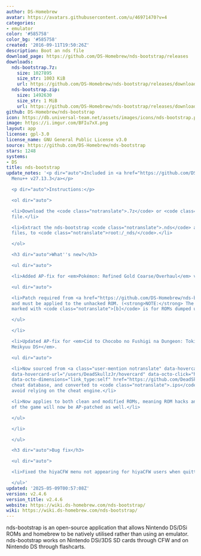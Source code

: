 ```yaml
---
author: DS-Homebrew
avatar: https://avatars.githubusercontent.com/u/46971470?v=4
categories:
- emulator
color: '#585758'
color_bg: '#585758'
created: '2016-09-11T19:50:26Z'
description: Boot an nds file
download_page: https://github.com/DS-Homebrew/nds-bootstrap/releases
downloads:
  nds-bootstrap.7z:
    size: 1027895
    size_str: 1003 KiB
    url: https://github.com/DS-Homebrew/nds-bootstrap/releases/download/v2.4.6/nds-bootstrap.7z
  nds-bootstrap.zip:
    size: 1492630
    size_str: 1 MiB
    url: https://github.com/DS-Homebrew/nds-bootstrap/releases/download/v2.4.6/nds-bootstrap.zip
github: DS-Homebrew/nds-bootstrap
icon: https://db.universal-team.net/assets/images/icons/nds-bootstrap.png
image: https://i.imgur.com/BFIu7xX.png
layout: app
license: gpl-3.0
license_name: GNU General Public License v3.0
source: https://github.com/DS-Homebrew/nds-bootstrap
stars: 1248
systems:
- DS
title: nds-bootstrap
update_notes: '<p dir="auto">Included in <a href="https://github.com/DS-Homebrew/TWiLightMenu/releases/tag/v27.13.3"><strong>TW</strong>i<strong>L</strong>ight
  Menu++ v27.13.3</a></p>

  <p dir="auto">Instructions:</p>

  <ol dir="auto">

  <li>Download the <code class="notranslate">.7z</code> or <code class="notranslate">.zip</code>
  file.</li>

  <li>Extract the nds-bootstrap <code class="notranslate">.nds</code> and <code class="notranslate">.ver</code>
  files, to <code class="notranslate">root:/_nds/</code>.</li>

  </ol>

  <h3 dir="auto">What''s new?</h3>

  <ul dir="auto">

  <li>Added AP-fix for <em>Pokémon: Refined Gold Coarse/Overhaul</em> v4.1.2.

  <ul dir="auto">

  <li>Patch required from <a href="https://github.com/DS-Homebrew/nds-bootstrap-extras">nds-bootstrap-extras</a>,
  and must be applied to the unhacked ROM. (<strong>NOTE:</strong> The patch file
  marked with <code class="notranslate">[b]</code> is for ROMs dumped using old tools.)</li>

  </ul>

  </li>

  <li>Updated AP-fix for <em>Cid to Chocobo no Fushigi na Dungeon: Toki Wasure no
  Meikyuu DS+</em>.

  <ul dir="auto">

  <li>Now sourced from <a class="user-mention notranslate" data-hovercard-type="user"
  data-hovercard-url="/users/DeadSkullzJr/hovercard" data-octo-click="hovercard-link-click"
  data-octo-dimensions="link_type:self" href="https://github.com/DeadSkullzJr">@DeadSkullzJr</a>''s
  cheat database, and converted to <code class="notranslate">.ips</code> format to
  avoid relying on the cheat engine.</li>

  <li>Now applies to both clean and modified ROMs, meaning ROM hacks and translations
  of the game will now be AP-patched as well.</li>

  </ul>

  </li>

  </ul>

  <h3 dir="auto">Bug fix</h3>

  <ul dir="auto">

  <li>Fixed the hiyaCFW menu not appearing for hiyaCFW users when quitting the game.</li>

  </ul>'
updated: '2025-05-09T00:57:08Z'
version: v2.4.6
version_title: v2.4.6
website: https://wiki.ds-homebrew.com/nds-bootstrap/
wiki: https://wiki.ds-homebrew.com/nds-bootstrap/
---
```

nds-bootstrap is an open-source application that allows Nintendo DS/DSi ROMs and homebrew to be natively utilised rather than using an emulator. nds-bootstrap works on Nintendo DSi/3DS SD cards through CFW and on Nintendo DS through flashcarts.